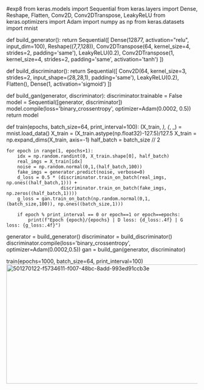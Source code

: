 #exp8
from keras.models import Sequential
from keras.layers import Dense, Reshape, Flatten, Conv2D, Conv2DTranspose, LeakyReLU
from keras.optimizers import Adam
import numpy as np
from keras.datasets import mnist

def build_generator():
    return Sequential([
        Dense(128*7*7, activation="relu", input_dim=100),
        Reshape((7,7,128)),
        Conv2DTranspose(64, kernel_size=4, strides=2, padding='same'),
        LeakyReLU(0.2),
        Conv2DTranspose(1, kernel_size=4, strides=2, padding='same', activation='tanh')
    ])

def build_discriminator():
    return Sequential([
        Conv2D(64, kernel_size=3, strides=2, input_shape=(28,28,1), padding='same'),
        LeakyReLU(0.2),
        Flatten(),
        Dense(1, activation='sigmoid')
    ])

def build_gan(generator, discriminator):
    discriminator.trainable = False
    model = Sequential([generator, discriminator])
    model.compile(loss='binary_crossentropy', optimizer=Adam(0.0002, 0.5))
    return model

def train(epochs, batch_size=64, print_interval=100):
    (X_train, _), (_, _) = mnist.load_data()
    X_train = (X_train.astype(np.float32)-127.5)/127.5
    X_train = np.expand_dims(X_train, axis=-1)
    half_batch = batch_size // 2

    for epoch in range(1, epochs+1):
        idx = np.random.randint(0, X_train.shape[0], half_batch)
        real_imgs = X_train[idx]
        noise = np.random.normal(0,1,(half_batch,100))
        fake_imgs = generator.predict(noise, verbose=0)
        d_loss = 0.5 * (discriminator.train_on_batch(real_imgs, np.ones((half_batch,1))) +
                        discriminator.train_on_batch(fake_imgs, np.zeros((half_batch,1))))
        g_loss = gan.train_on_batch(np.random.normal(0,1,(batch_size,100)), np.ones((batch_size,1)))

        if epoch % print_interval == 0 or epoch==1 or epoch==epochs:
            print(f"Epoch {epoch}/{epochs} | D loss: {d_loss:.4f} | G loss: {g_loss:.4f}")

generator = build_generator()
discriminator = build_discriminator()
discriminator.compile(loss='binary_crossentropy', optimizer=Adam(0.0002,0.5))
gan = build_gan(generator, discriminator)

train(epochs=1000, batch_size=64, print_interval=100)
<img width="1456" height="314" alt="501270122-f5734611-f007-48bc-8add-993ed91ccb3e" src="https://github.com/user-attachments/assets/fc7227ec-b29e-40a8-b18c-977c60265dc8" />
